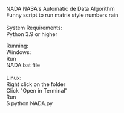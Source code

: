 NADA NASA's Automatic de Data Algorithm <br>
Funny script to run matrix style numbers rain<br>
<br>
System Requirements:<br>
Python 3.9 or higher<br>

Running:<br>
Windows:<br>
Run<br> 
NADA.bat file<br>
<br>
Linux:<br>
Right click on the folder<br>
Click "Open in Terminal"<br>
Run <br>
$ python NADA.py
